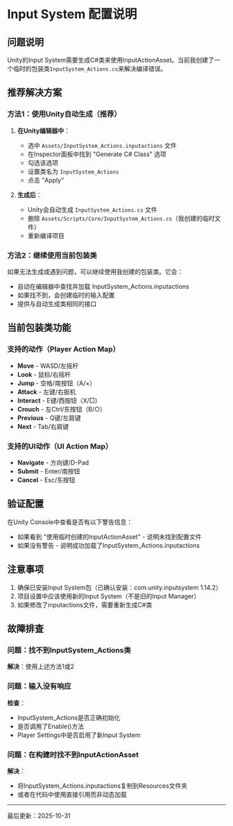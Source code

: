 # Input System 配置说明

## 问题说明

Unity的Input System需要生成C#类来使用InputActionAsset。当前我创建了一个临时的包装类`InputSystem_Actions.cs`来解决编译错误。

## 推荐解决方案

### 方法1：使用Unity自动生成（推荐）

1. **在Unity编辑器中**：
   - 选中 `Assets/InputSystem_Actions.inputactions` 文件
   - 在Inspector面板中找到 "Generate C# Class" 选项
   - 勾选该选项
   - 设置类名为 `InputSystem_Actions`
   - 点击 "Apply"

2. **生成后**：
   - Unity会自动生成 `InputSystem_Actions.cs` 文件
   - 删除 `Assets/Scripts/Core/InputSystem_Actions.cs`（我创建的临时文件）
   - 重新编译项目

### 方法2：继续使用当前包装类

如果无法生成或遇到问题，可以继续使用我创建的包装类。它会：
- 自动在编辑器中查找并加载 InputSystem_Actions.inputactions
- 如果找不到，会创建临时的输入配置
- 提供与自动生成类相同的接口

## 当前包装类功能

### 支持的动作（Player Action Map）

- **Move** - WASD/左摇杆
- **Look** - 鼠标/右摇杆
- **Jump** - 空格/南按钮（A/×）
- **Attack** - 左键/右扳机
- **Interact** - E键/西按钮（X/□）
- **Crouch** - 左Ctrl/东按钮（B/○）
- **Previous** - Q键/左肩键
- **Next** - Tab/右肩键

### 支持的UI动作（UI Action Map）

- **Navigate** - 方向键/D-Pad
- **Submit** - Enter/南按钮
- **Cancel** - Esc/东按钮

## 验证配置

在Unity Console中查看是否有以下警告信息：
- 如果看到 "使用临时创建的InputActionAsset" - 说明未找到配置文件
- 如果没有警告 - 说明成功加载了InputSystem_Actions.inputactions

## 注意事项

1. 确保已安装Input System包（已确认安装：com.unity.inputsystem 1.14.2）
2. 项目设置中应该使用新的Input System（不是旧的Input Manager）
3. 如果修改了inputactions文件，需要重新生成C#类

## 故障排查

### 问题：找不到InputSystem_Actions类
**解决**：使用上述方法1或2

### 问题：输入没有响应
**检查**：
- InputSystem_Actions是否正确初始化
- 是否调用了Enable()方法
- Player Settings中是否启用了新Input System

### 问题：在构建时找不到InputActionAsset
**解决**：
- 将InputSystem_Actions.inputactions复制到Resources文件夹
- 或者在代码中使用直接引用而非动态加载

---

最后更新：2025-10-31